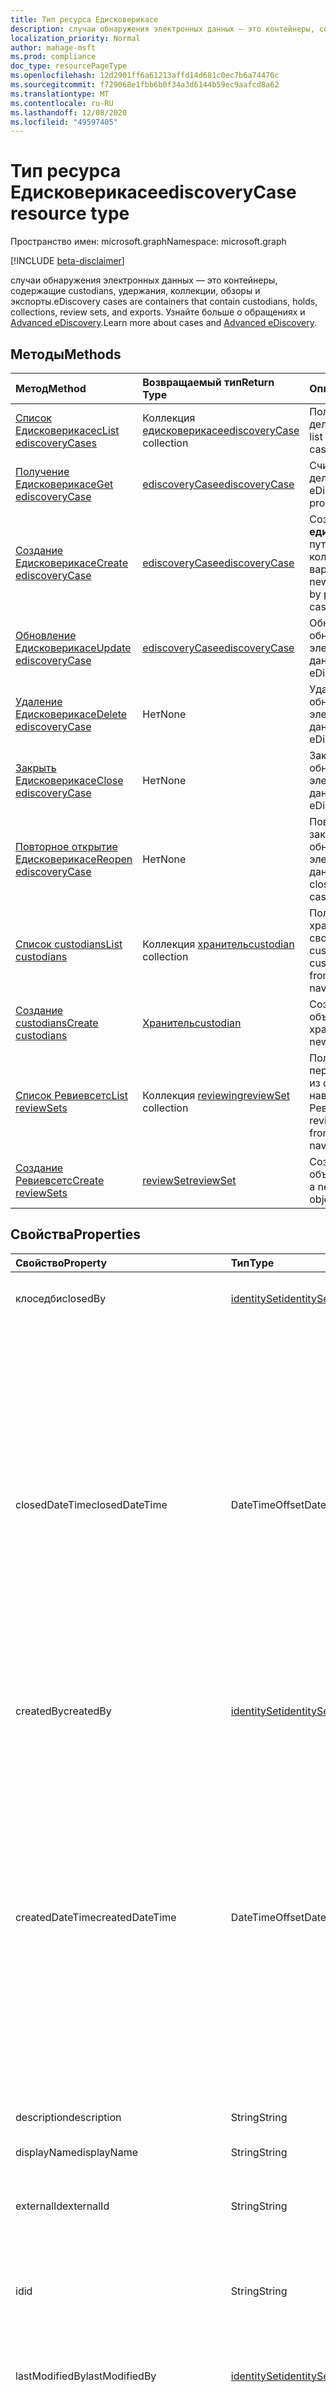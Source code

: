 ```yaml
---
title: Тип ресурса Едисковерикасе
description: случаи обнаружения электронных данных — это контейнеры, содержащие custodians, удержания, коллекции, обзоры и экспорты.
localization_priority: Normal
author: mahage-msft
ms.prod: compliance
doc_type: resourcePageType
ms.openlocfilehash: 12d2901ff6a61213affd14d681c0ec7b6a74470c
ms.sourcegitcommit: f729068e1fbb6b0f34a3d6144b59ec9aafcd8a62
ms.translationtype: MT
ms.contentlocale: ru-RU
ms.lasthandoff: 12/08/2020
ms.locfileid: "49597405"
---
```

# <a name="ediscoverycase-resource-type"></a><span data-ttu-id="6a0e7-103">Тип ресурса Едисковерикасе</span><span class="sxs-lookup"><span data-stu-id="6a0e7-103">ediscoveryCase resource type</span></span>

<span data-ttu-id="6a0e7-104">Пространство имен: microsoft.graph</span><span class="sxs-lookup"><span data-stu-id="6a0e7-104">Namespace: microsoft.graph</span></span>

[!INCLUDE [beta-disclaimer](../../includes/beta-disclaimer.md)]

<span data-ttu-id="6a0e7-105">случаи обнаружения электронных данных — это контейнеры, содержащие custodians, удержания, коллекции, обзоры и экспорты.</span><span class="sxs-lookup"><span data-stu-id="6a0e7-105">eDiscovery cases are containers that contain custodians, holds, collections, review sets, and exports.</span></span>  <span data-ttu-id="6a0e7-106">Узнайте больше о обращениях и [Advanced eDiscovery](/microsoft-365/compliance/overview-ediscovery-20).</span><span class="sxs-lookup"><span data-stu-id="6a0e7-106">Learn more about cases and [Advanced eDiscovery](/microsoft-365/compliance/overview-ediscovery-20).</span></span>

## <a name="methods"></a><span data-ttu-id="6a0e7-107">Методы</span><span class="sxs-lookup"><span data-stu-id="6a0e7-107">Methods</span></span>

| <span data-ttu-id="6a0e7-108">Метод</span><span class="sxs-lookup"><span data-stu-id="6a0e7-108">Method</span></span>       | <span data-ttu-id="6a0e7-109">Возвращаемый тип</span><span class="sxs-lookup"><span data-stu-id="6a0e7-109">Return Type</span></span> | <span data-ttu-id="6a0e7-110">Описание</span><span class="sxs-lookup"><span data-stu-id="6a0e7-110">Description</span></span> |
|:-------------|:------------|:------------|
| [<span data-ttu-id="6a0e7-111">Список Едисковерикасес</span><span class="sxs-lookup"><span data-stu-id="6a0e7-111">List ediscoveryCases</span></span>](../api/ediscoverycase-list.md)          | <span data-ttu-id="6a0e7-112">Коллекция [едисковерикасе](ediscoverycase.md)</span><span class="sxs-lookup"><span data-stu-id="6a0e7-112">[ediscoveryCase](ediscoverycase.md) collection</span></span>   | <span data-ttu-id="6a0e7-113">Получение списка дел eDiscovery.</span><span class="sxs-lookup"><span data-stu-id="6a0e7-113">Get a list of eDiscovery cases.</span></span>|
| [<span data-ttu-id="6a0e7-114">Получение Едисковерикасе</span><span class="sxs-lookup"><span data-stu-id="6a0e7-114">Get ediscoveryCase</span></span>](../api/ediscoverycase-get.md)            | [<span data-ttu-id="6a0e7-115">ediscoveryCase</span><span class="sxs-lookup"><span data-stu-id="6a0e7-115">ediscoveryCase</span></span>](ediscoverycase.md)               | <span data-ttu-id="6a0e7-116">Считывание свойств дел eDiscovery.</span><span class="sxs-lookup"><span data-stu-id="6a0e7-116">Read eDiscovery case properties.</span></span> |
| [<span data-ttu-id="6a0e7-117">Создание Едисковерикасе</span><span class="sxs-lookup"><span data-stu-id="6a0e7-117">Create ediscoveryCase</span></span>](../api/ediscoverycase-post.md)        | [<span data-ttu-id="6a0e7-118">ediscoveryCase</span><span class="sxs-lookup"><span data-stu-id="6a0e7-118">ediscoveryCase</span></span>](ediscoverycase.md)               | <span data-ttu-id="6a0e7-119">Создание нового **едисковерикасе** путем публикации в коллекции вариантов.</span><span class="sxs-lookup"><span data-stu-id="6a0e7-119">Create a new **ediscoveryCase** by posting to the cases collection.</span></span> |
| [<span data-ttu-id="6a0e7-120">Обновление Едисковерикасе</span><span class="sxs-lookup"><span data-stu-id="6a0e7-120">Update ediscoveryCase</span></span>](../api/ediscoverycase-update.md)      | [<span data-ttu-id="6a0e7-121">ediscoveryCase</span><span class="sxs-lookup"><span data-stu-id="6a0e7-121">ediscoveryCase</span></span>](ediscoverycase.md)               | <span data-ttu-id="6a0e7-122">Обновление случая обнаружения электронных данных.</span><span class="sxs-lookup"><span data-stu-id="6a0e7-122">Update an eDiscovery case.</span></span> |
| [<span data-ttu-id="6a0e7-123">Удаление Едисковерикасе</span><span class="sxs-lookup"><span data-stu-id="6a0e7-123">Delete ediscoveryCase</span></span>](../api/ediscoverycase-delete.md)      | <span data-ttu-id="6a0e7-124">Нет</span><span class="sxs-lookup"><span data-stu-id="6a0e7-124">None</span></span>                                              | <span data-ttu-id="6a0e7-125">Удаление случая обнаружения электронных данных.</span><span class="sxs-lookup"><span data-stu-id="6a0e7-125">Delete an eDiscovery case.</span></span> |
| [<span data-ttu-id="6a0e7-126">Закрыть Едисковерикасе</span><span class="sxs-lookup"><span data-stu-id="6a0e7-126">Close ediscoveryCase</span></span>](../api/ediscoverycase-close.md)        | <span data-ttu-id="6a0e7-127">Нет</span><span class="sxs-lookup"><span data-stu-id="6a0e7-127">None</span></span>                                              | <span data-ttu-id="6a0e7-128">Закройте дело обнаружения электронных данных.</span><span class="sxs-lookup"><span data-stu-id="6a0e7-128">Close an eDiscovery case.</span></span> |
| [<span data-ttu-id="6a0e7-129">Повторное открытие Едисковерикасе</span><span class="sxs-lookup"><span data-stu-id="6a0e7-129">Reopen ediscoveryCase</span></span>](../api/ediscoverycase-reopen.md)      | <span data-ttu-id="6a0e7-130">Нет</span><span class="sxs-lookup"><span data-stu-id="6a0e7-130">None</span></span>                                              | <span data-ttu-id="6a0e7-131">Повторное открытие закрытого случая обнаружения электронных данных.</span><span class="sxs-lookup"><span data-stu-id="6a0e7-131">Reopen a closed eDiscovery case.</span></span>|
| [<span data-ttu-id="6a0e7-132">Список custodians</span><span class="sxs-lookup"><span data-stu-id="6a0e7-132">List custodians</span></span>](../api/custodian-get.md)   | <span data-ttu-id="6a0e7-133">Коллекция [хранитель](../resources/custodian.md)</span><span class="sxs-lookup"><span data-stu-id="6a0e7-133">[custodian](../resources/custodian.md) collection</span></span> |<span data-ttu-id="6a0e7-134">Получение ресурсов хранитель из свойства навигации custodians.</span><span class="sxs-lookup"><span data-stu-id="6a0e7-134">Get the custodian resources from the custodians navigation property.</span></span>|
| [<span data-ttu-id="6a0e7-135">Создание custodians</span><span class="sxs-lookup"><span data-stu-id="6a0e7-135">Create custodians</span></span>](../api/ediscoverycase-post-custodians.md)  | [<span data-ttu-id="6a0e7-136">Хранитель</span><span class="sxs-lookup"><span data-stu-id="6a0e7-136">custodian</span></span>](../resources/custodian.md)           |<span data-ttu-id="6a0e7-137">Создание нового объекта хранитель.</span><span class="sxs-lookup"><span data-stu-id="6a0e7-137">Create a new custodian object.</span></span>|
| [<span data-ttu-id="6a0e7-138">Список Ревиевсетс</span><span class="sxs-lookup"><span data-stu-id="6a0e7-138">List reviewSets</span></span>](../api/reviewset-list.md)   | <span data-ttu-id="6a0e7-139">Коллекция [reviewing](../resources/reviewset.md)</span><span class="sxs-lookup"><span data-stu-id="6a0e7-139">[reviewSet](../resources/reviewset.md) collection</span></span> | <span data-ttu-id="6a0e7-140">Получение ресурсов перепредставления из свойства навигации Ревиевсетс.</span><span class="sxs-lookup"><span data-stu-id="6a0e7-140">Get the reviewSet resources from the reviewSets navigation property.</span></span>|
| [<span data-ttu-id="6a0e7-141">Создание Ревиевсетс</span><span class="sxs-lookup"><span data-stu-id="6a0e7-141">Create reviewSets</span></span>](../api/reviewset-post.md)  | [<span data-ttu-id="6a0e7-142">reviewSet</span><span class="sxs-lookup"><span data-stu-id="6a0e7-142">reviewSet</span></span>](../resources/reviewset.md)           | <span data-ttu-id="6a0e7-143">Создайте новый объект Review.</span><span class="sxs-lookup"><span data-stu-id="6a0e7-143">Create a new reviewSet object.</span></span>|

## <a name="properties"></a><span data-ttu-id="6a0e7-144">Свойства</span><span class="sxs-lookup"><span data-stu-id="6a0e7-144">Properties</span></span>

| <span data-ttu-id="6a0e7-145">Свойство</span><span class="sxs-lookup"><span data-stu-id="6a0e7-145">Property</span></span>     | <span data-ttu-id="6a0e7-146">Тип</span><span class="sxs-lookup"><span data-stu-id="6a0e7-146">Type</span></span>        | <span data-ttu-id="6a0e7-147">Описание</span><span class="sxs-lookup"><span data-stu-id="6a0e7-147">Description</span></span> |
|:-------------|:------------|:------------|
|<span data-ttu-id="6a0e7-148">клоседби</span><span class="sxs-lookup"><span data-stu-id="6a0e7-148">closedBy</span></span>|[<span data-ttu-id="6a0e7-149">identitySet</span><span class="sxs-lookup"><span data-stu-id="6a0e7-149">identitySet</span></span>](/graph/api/resources/identityset)|<span data-ttu-id="6a0e7-150">Пользователь, который закрыл обращение.</span><span class="sxs-lookup"><span data-stu-id="6a0e7-150">The user who closed the case.</span></span>|
|<span data-ttu-id="6a0e7-151">closedDateTime</span><span class="sxs-lookup"><span data-stu-id="6a0e7-151">closedDateTime</span></span>|<span data-ttu-id="6a0e7-152">DateTimeOffset</span><span class="sxs-lookup"><span data-stu-id="6a0e7-152">DateTimeOffset</span></span>|<span data-ttu-id="6a0e7-153">Дата и время закрытия обращения.</span><span class="sxs-lookup"><span data-stu-id="6a0e7-153">The date and time when the case was closed.</span></span> <span data-ttu-id="6a0e7-154">Тип Timestamp представляет сведения о времени и дате с использованием формата ISO 8601 (всегда применяется формат UTC).</span><span class="sxs-lookup"><span data-stu-id="6a0e7-154">The Timestamp type represents date and time information using ISO 8601 format and is always in UTC time.</span></span> <span data-ttu-id="6a0e7-155">Например, значение полуночи 1 января 2014 г. в формате UTC выглядит так: `'2014-01-01T00:00:00Z'`.</span><span class="sxs-lookup"><span data-stu-id="6a0e7-155">For example, midnight UTC on Jan 1, 2014 would look like this: `'2014-01-01T00:00:00Z'`</span></span>|
|<span data-ttu-id="6a0e7-156">createdBy</span><span class="sxs-lookup"><span data-stu-id="6a0e7-156">createdBy</span></span>|[<span data-ttu-id="6a0e7-157">identitySet</span><span class="sxs-lookup"><span data-stu-id="6a0e7-157">identitySet</span></span>](/graph/api/resources/identityset)|<span data-ttu-id="6a0e7-158">Пользователь, создавший обращение.</span><span class="sxs-lookup"><span data-stu-id="6a0e7-158">The user who created the case.</span></span>|
|<span data-ttu-id="6a0e7-159">createdDateTime</span><span class="sxs-lookup"><span data-stu-id="6a0e7-159">createdDateTime</span></span>|<span data-ttu-id="6a0e7-160">DateTimeOffset</span><span class="sxs-lookup"><span data-stu-id="6a0e7-160">DateTimeOffset</span></span>|<span data-ttu-id="6a0e7-161">Дата и время создания объекта.</span><span class="sxs-lookup"><span data-stu-id="6a0e7-161">The date and time when the entity was created.</span></span> <span data-ttu-id="6a0e7-162">Тип Timestamp представляет сведения о времени и дате с использованием формата ISO 8601 (всегда применяется формат UTC).</span><span class="sxs-lookup"><span data-stu-id="6a0e7-162">The Timestamp type represents date and time information using ISO 8601 format and is always in UTC time.</span></span> <span data-ttu-id="6a0e7-163">Например, значение полуночи 1 января 2014 г. в формате UTC выглядит так: `'2014-01-01T00:00:00Z'`.</span><span class="sxs-lookup"><span data-stu-id="6a0e7-163">For example, midnight UTC on Jan 1, 2014 would look like this: `'2014-01-01T00:00:00Z'`</span></span>|
|<span data-ttu-id="6a0e7-164">description</span><span class="sxs-lookup"><span data-stu-id="6a0e7-164">description</span></span>|<span data-ttu-id="6a0e7-165">String</span><span class="sxs-lookup"><span data-stu-id="6a0e7-165">String</span></span>|<span data-ttu-id="6a0e7-166">Описание варианта.</span><span class="sxs-lookup"><span data-stu-id="6a0e7-166">The case description.</span></span>|
|<span data-ttu-id="6a0e7-167">displayName</span><span class="sxs-lookup"><span data-stu-id="6a0e7-167">displayName</span></span>|<span data-ttu-id="6a0e7-168">String</span><span class="sxs-lookup"><span data-stu-id="6a0e7-168">String</span></span>|<span data-ttu-id="6a0e7-169">Имя дела.</span><span class="sxs-lookup"><span data-stu-id="6a0e7-169">The case name.</span></span>|
|<span data-ttu-id="6a0e7-170">externalId</span><span class="sxs-lookup"><span data-stu-id="6a0e7-170">externalId</span></span>|<span data-ttu-id="6a0e7-171">String</span><span class="sxs-lookup"><span data-stu-id="6a0e7-171">String</span></span>|<span data-ttu-id="6a0e7-172">Номер внешнего обращения для ссылки на клиента.</span><span class="sxs-lookup"><span data-stu-id="6a0e7-172">The external case number for customer reference.</span></span>|
|<span data-ttu-id="6a0e7-173">id</span><span class="sxs-lookup"><span data-stu-id="6a0e7-173">id</span></span>|<span data-ttu-id="6a0e7-174">String</span><span class="sxs-lookup"><span data-stu-id="6a0e7-174">String</span></span>| <span data-ttu-id="6a0e7-175">Идентификатор для случая обнаружения электронных данных.</span><span class="sxs-lookup"><span data-stu-id="6a0e7-175">The ID for the eDiscovery case.</span></span> <span data-ttu-id="6a0e7-176">Только для чтения.</span><span class="sxs-lookup"><span data-stu-id="6a0e7-176">Read-only.</span></span> |
|<span data-ttu-id="6a0e7-177">lastModifiedBy</span><span class="sxs-lookup"><span data-stu-id="6a0e7-177">lastModifiedBy</span></span>|[<span data-ttu-id="6a0e7-178">identitySet</span><span class="sxs-lookup"><span data-stu-id="6a0e7-178">identitySet</span></span>](/graph/api/resources/identityset)|<span data-ttu-id="6a0e7-179">Последний пользователь, изменившего объект.</span><span class="sxs-lookup"><span data-stu-id="6a0e7-179">The last user who modified the entity.</span></span>|
|<span data-ttu-id="6a0e7-180">lastModifiedDateTime</span><span class="sxs-lookup"><span data-stu-id="6a0e7-180">lastModifiedDateTime</span></span>|<span data-ttu-id="6a0e7-181">DateTimeOffset</span><span class="sxs-lookup"><span data-stu-id="6a0e7-181">DateTimeOffset</span></span>| <span data-ttu-id="6a0e7-182">Дата и время последнего изменения обращения.</span><span class="sxs-lookup"><span data-stu-id="6a0e7-182">The latest date and time when the case was modified.</span></span> <span data-ttu-id="6a0e7-183">Тип Timestamp представляет сведения о времени и дате с использованием формата ISO 8601 (всегда применяется формат UTC).</span><span class="sxs-lookup"><span data-stu-id="6a0e7-183">The Timestamp type represents date and time information using ISO 8601 format and is always in UTC time.</span></span> <span data-ttu-id="6a0e7-184">Например, значение полуночи 1 января 2014 г. в формате UTC выглядит так: `'2014-01-01T00:00:00Z'`.</span><span class="sxs-lookup"><span data-stu-id="6a0e7-184">For example, midnight UTC on Jan 1, 2014 would look like this: `'2014-01-01T00:00:00Z'`</span></span>|
|<span data-ttu-id="6a0e7-185">status</span><span class="sxs-lookup"><span data-stu-id="6a0e7-185">status</span></span>|<span data-ttu-id="6a0e7-186">String</span><span class="sxs-lookup"><span data-stu-id="6a0e7-186">String</span></span>| <span data-ttu-id="6a0e7-187">Состояние обращения.</span><span class="sxs-lookup"><span data-stu-id="6a0e7-187">The case status.</span></span> <span data-ttu-id="6a0e7-188">Возможные значения: `unknown` , `active` , `pendingDelete` , `closing` , `closed` и `closedWithError` .</span><span class="sxs-lookup"><span data-stu-id="6a0e7-188">Possible values are `unknown`, `active`, `pendingDelete`, `closing`, `closed`, and `closedWithError`.</span></span> <span data-ttu-id="6a0e7-189">Дополнительные сведения см. в приведенной ниже таблице.</span><span class="sxs-lookup"><span data-stu-id="6a0e7-189">For details see the following table.</span></span>|

### <a name="casestatus-values"></a><span data-ttu-id="6a0e7-190">значения Касестатус</span><span class="sxs-lookup"><span data-stu-id="6a0e7-190">caseStatus values</span></span>

|<span data-ttu-id="6a0e7-191">Member</span><span class="sxs-lookup"><span data-stu-id="6a0e7-191">Member</span></span>|<span data-ttu-id="6a0e7-192">Описание</span><span class="sxs-lookup"><span data-stu-id="6a0e7-192">Description</span></span>|
|:----|-----------|
| <span data-ttu-id="6a0e7-193">unknown</span><span class="sxs-lookup"><span data-stu-id="6a0e7-193">unknown</span></span> | <span data-ttu-id="6a0e7-194">Состояние обращения неизвестно.</span><span class="sxs-lookup"><span data-stu-id="6a0e7-194">Case status is unknown.</span></span> |
| <span data-ttu-id="6a0e7-195">ASP</span><span class="sxs-lookup"><span data-stu-id="6a0e7-195">active</span></span> | <span data-ttu-id="6a0e7-196">Регистр активен.</span><span class="sxs-lookup"><span data-stu-id="6a0e7-196">Case is active.</span></span> |
| <span data-ttu-id="6a0e7-197">пендингделете</span><span class="sxs-lookup"><span data-stu-id="6a0e7-197">pendingDelete</span></span> | <span data-ttu-id="6a0e7-198">Обращение было удалено, но удаление не было полностью транзакционным.</span><span class="sxs-lookup"><span data-stu-id="6a0e7-198">Case was deleted, but the delete has not been fully transacted.</span></span> |
| <span data-ttu-id="6a0e7-199">крываем</span><span class="sxs-lookup"><span data-stu-id="6a0e7-199">closing</span></span> | <span data-ttu-id="6a0e7-200">Обращение было закрыто, но операция не была полностью транзакционной.</span><span class="sxs-lookup"><span data-stu-id="6a0e7-200">Case was closed, but the operation has not been fully transacted.</span></span> |
| <span data-ttu-id="6a0e7-201">замкнут</span><span class="sxs-lookup"><span data-stu-id="6a0e7-201">closed</span></span> | <span data-ttu-id="6a0e7-202">Обращение закрывается.</span><span class="sxs-lookup"><span data-stu-id="6a0e7-202">The case is closed.</span></span> |
| <span data-ttu-id="6a0e7-203">клоседвисеррор</span><span class="sxs-lookup"><span data-stu-id="6a0e7-203">closedWithError</span></span> | <span data-ttu-id="6a0e7-204">Обращение закрыто, но в этом случае возникли ошибки.</span><span class="sxs-lookup"><span data-stu-id="6a0e7-204">The case is closed, but there were errors releasing holds in the case.</span></span> |

## <a name="relationships"></a><span data-ttu-id="6a0e7-205">Связи</span><span class="sxs-lookup"><span data-stu-id="6a0e7-205">Relationships</span></span>

| <span data-ttu-id="6a0e7-206">Связь</span><span class="sxs-lookup"><span data-stu-id="6a0e7-206">Relationship</span></span> | <span data-ttu-id="6a0e7-207">Тип</span><span class="sxs-lookup"><span data-stu-id="6a0e7-207">Type</span></span>        | <span data-ttu-id="6a0e7-208">Описание</span><span class="sxs-lookup"><span data-stu-id="6a0e7-208">Description</span></span> |
|:-------------|:------------|:------------|
|<span data-ttu-id="6a0e7-209">custodians</span><span class="sxs-lookup"><span data-stu-id="6a0e7-209">custodians</span></span>|<span data-ttu-id="6a0e7-210">Коллекция [хранитель](../resources/custodian.md)</span><span class="sxs-lookup"><span data-stu-id="6a0e7-210">[custodian](../resources/custodian.md) collection</span></span>| <span data-ttu-id="6a0e7-211">Сотрудники Организации, которые могут обладать данными, относящимися к обращению.</span><span class="sxs-lookup"><span data-stu-id="6a0e7-211">People in an organization who may possess data relevant to the case.</span></span> |
|<span data-ttu-id="6a0e7-212">ревиевсетс</span><span class="sxs-lookup"><span data-stu-id="6a0e7-212">reviewSets</span></span>|<span data-ttu-id="6a0e7-213">Коллекция [reviewing](reviewset.md)</span><span class="sxs-lookup"><span data-stu-id="6a0e7-213">[reviewSet](reviewset.md) collection</span></span>| <span data-ttu-id="6a0e7-214">Коллекция наборов проверки в случае.</span><span class="sxs-lookup"><span data-stu-id="6a0e7-214">Collection of review sets in the case.</span></span> <span data-ttu-id="6a0e7-215">Только для чтения.</span><span class="sxs-lookup"><span data-stu-id="6a0e7-215">Read-only.</span></span> <span data-ttu-id="6a0e7-216">Допускается значение null.</span><span class="sxs-lookup"><span data-stu-id="6a0e7-216">Nullable.</span></span> |

## <a name="json-representation"></a><span data-ttu-id="6a0e7-217">Представление JSON</span><span class="sxs-lookup"><span data-stu-id="6a0e7-217">JSON representation</span></span>

<span data-ttu-id="6a0e7-218">Ниже указано представление ресурса в формате JSON.</span><span class="sxs-lookup"><span data-stu-id="6a0e7-218">The following is a JSON representation of the resource.</span></span>

<!-- {
  "blockType": "resource",
  "keyProperty":"id",
  "optionalProperties": [
 
  ],
  "@odata.type": "microsoft.graph.ediscoveryCase"
}-->

```json
{
  "@odata.type": "#microsoft.graph.ediscoveryCase",
  "description": "String",
  "lastModifiedBy": {
    "@odata.type": "microsoft.graph.identitySet"
  },
  "lastModifiedDateTime": "String (timestamp)",
  "status": "String",
  "closedBy": {
    "@odata.type": "microsoft.graph.identitySet"
  },
  "closedDateTime": "String (timestamp)",
  "externalId": "String",
  "id": "String (identifier)",
  "displayName": "String",
  "createdDateTime": "String (timestamp)"
}
```

<!-- uuid: 16cd6b66-4b1a-43a1-adaf-3a886856ed98
2019-02-04 14:57:30 UTC -->
<!-- {
  "type": "#page.annotation",
  "description": "ediscoveryCase resource",
  "keywords": "",
  "section": "documentation",
  "tocPath": ""
}-->
